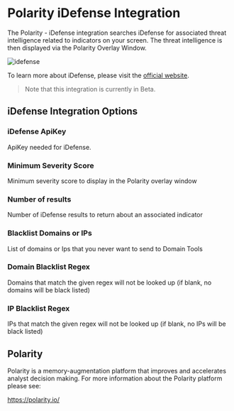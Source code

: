 # Polarity iDefense Integration
The Polarity - iDefense integration searches iDefense for associated threat intelligence related to indicators on your screen.  The threat intelligence is then displayed  via the Polarity Overlay Window.

![idefense](https://user-images.githubusercontent.com/22529325/54382736-f3a81c00-4666-11e9-91c7-68a8b0d6ac9f.gif)

To learn more about iDefense, please visit the [official website](https://www.accenture.com/us-en/service-idefense-security-intelligence).

> Note that this integration is currently in Beta.

## iDefense Integration Options

### iDefense ApiKey
ApiKey needed for iDefense.

### Minimum Severity Score
Minimum severity score to display in the Polarity overlay window

### Number of results
Number of iDefense results to return about an associated indicator

### Blacklist Domains or IPs
List of domains or Ips that you never want to send to Domain Tools

### Domain Blacklist Regex
Domains that match the given regex will not be looked up (if blank, no domains will be black listed)

### IP Blacklist Regex
IPs that match the given regex will not be looked up (if blank, no IPs will be black listed)



## Polarity

Polarity is a memory-augmentation platform that improves and accelerates analyst decision making.  For more information about the Polarity platform please see:

https://polarity.io/
